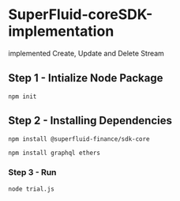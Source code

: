 # SuperFluid-coreSDK-implementation
implemented Create, Update and Delete Stream

## Step 1 - Intialize Node Package
```
npm init
```

## Step 2 - Installing Dependencies
```
npm install @superfluid-finance/sdk-core
```
```
npm install graphql ethers
```

### Step 3 - Run 
```
node trial.js
```
